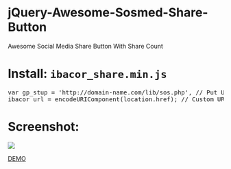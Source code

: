 jQuery-Awesome-Sosmed-Share-Button
==================================

Awesome Social Media Share Button With Share Count
<h1>Install: <code>ibacor_share.min.js</code></h1>
<pre>
var gp_stup = 'http://domain-name.com/lib/sos.php', // Put URL sos.php
ibacor_url = encodeURIComponent(location.href); // Custom URL to share
</pre>
<h1>Screenshot:</h1>
<img src="http://i.imgur.com/K0IZsuv.jpg">

<a href="http://ibacor.com/demo/jquery-awesome-sosmed-share-button/">DEMO</a>
